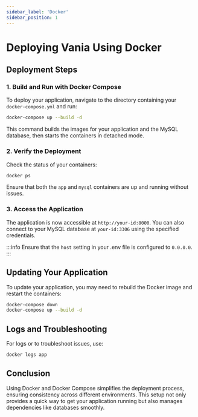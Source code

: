 ```yaml
---
sidebar_label: 'Docker'
sidebar_position: 1
---
```


# Deploying Vania Using Docker

## Deployment Steps

### 1. Build and Run with Docker Compose

To deploy your application, navigate to the directory containing your `docker-compose.yml` and run:

```bash
docker-compose up --build -d
```

This command builds the images for your application and the MySQL database, then starts the containers in detached mode.

### 2. Verify the Deployment

Check the status of your containers:

```bash
docker ps
```

Ensure that both the `app` and `mysql` containers are up and running without issues.

### 3. Access the Application

The application is now accessible at `http://your-id:8000`. You can also connect to your MySQL database at `your-id:3306` using the specified credentials.

:::info
Ensure that the `host` setting in your .env file is configured to `0.0.0.0`.
:::

## Updating Your Application

To update your application, you may need to rebuild the Docker image and restart the containers:

```bash
docker-compose down
docker-compose up --build -d
```

## Logs and Troubleshooting

For logs or to troubleshoot issues, use:

```bash
docker logs app
```

## Conclusion

Using Docker and Docker Compose simplifies the deployment process, ensuring consistency across different environments. This setup not only provides a quick way to get your application running but also manages dependencies like databases smoothly.
